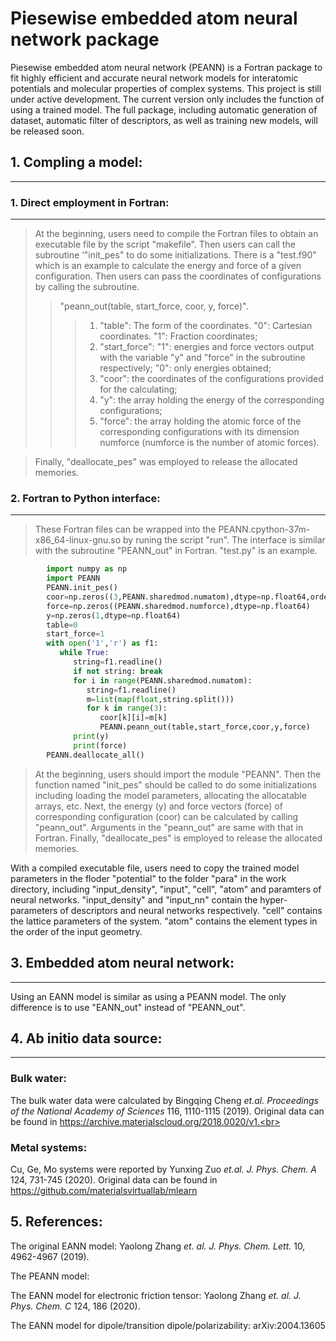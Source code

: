 # Piesewise embedded atom neural network package

Piesewise embedded atom neural network (PEANN) is a Fortran package to fit highly efficient and accurate neural network models for interatomic potentials and molecular properties of complex systems. This project is still under active development. The current version only includes the function of using a trained model. The full package, including automatic generation of dataset, automatic filter of descriptors, as well as training new models, will be released soon.<br>

## 1. Compling a model:
----------------------
### 1. Direct employment in Fortran:
------------------
>At the beginning, users need to compile the Fortran files to obtain an executable file by the script "makefile". Then users can call the subroutine ‘"init_pes" to do some initializations. There is a "test.f90" which is an example to calculate the energy and force of a given configuration. Then users can pass the coordinates of configurations by calling the subroutine.<br>
>>"peann_out(table, start_force, coor, y, force)".<br>
>>>1. "table": The form of the coordinates. "0": Cartesian coordinates. "1": Fraction coordinates; <br>
>>>2. "start_force": "1": energies and force vectors output with the variable "y" and "force" in the subroutine respectively; "0": only energies obtained;<br>
>>>3. "coor": the coordinates of the configurations provided for the calculating;<br>
>>>4. "y": the array holding the energy of the corresponding configurations; <br>
>>>5. "force": the array holding the atomic force of the corresponding configurations with its dimension numforce (numforce is the number of atomic forces).<br>

>Finally, "deallocate_pes" was employed to release the allocated memories.<br>

### 2. Fortran to Python interface:
-----------------------
>These Fortran files can be wrapped into the PEANN.cpython-37m-x86_64-linux-gnu.so by runing the script "run". The interface is similar with the subroutine "PEANN_out" in Fortran. "test.py" is an example.<br>
```python
		import numpy as np 
		import PEANN 
		PEANN.init_pes()
		coor=np.zeros((3,PEANN.sharedmod.numatom),dtype=np.float64,order="F")
		force=np.zeros((PEANN.sharedmod.numforce),dtype=np.float64)
		y=np.zeros(1,dtype=np.float64)
		table=0
		start_force=1
		with open('1','r') as f1:
		   while True:
		      string=f1.readline()
		      if not string: break
		      for i in range(PEANN.sharedmod.numatom):
		         string=f1.readline()
		         m=list(map(float,string.split()))
		         for k in range(3):
		            coor[k][i]=m[k]
		            PEANN.peann_out(table,start_force,coor,y,force)
		      print(y)
		      print(force)
		PEANN.deallocate_all()
```
>At the beginning, users should import the module "PEANN". Then the function named "init_pes" should be called to do some initializations including loading the model parameters, allocating the allocatable arrays, etc. Next, the energy (y) and force vectors (force) of corresponding configuration (coor) can be calculated by calling "peann_out". Arguments in the "peann_out" are same with that in Fortran. Finally, "deallocate_pes" is employed to release the allocated memories.<br>

With a compiled executable file, users need to copy the trained model parameters in the floder "potential" to the folder "para" in the work directory, including "input_density", "input", "cell", "atom" and paramters of neural networks. "input_density" and "input_nn" contain the hyper-parameters of descriptors and neural networks respectively. "cell" contains the lattice parameters of the system. "atom" contains the element types in the order of the input geometry.<br>

## 3. Embedded atom neural network:
-----------------------------------
Using an EANN model is similar as using a PEANN model. The only difference is to use "EANN_out" instead of "PEANN_out".

## 4. Ab initio data source:
---------------------------------------------
### Bulk water:
The bulk water data were calculated by Bingqing Cheng *et.al.* *Proceedings of the National Academy of Sciences* 116, 1110-1115 (2019). Original data can be found in https://archive.materialscloud.org/2018.0020/v1.<br>
### Metal systems:
Cu, Ge, Mo systems were reported by Yunxing Zuo *et.al.* *J. Phys. Chem. A* 124, 731-745 (2020). Original data can be found in https://github.com/materialsvirtuallab/mlearn

## 5. References:
The original EANN model: Yaolong Zhang *et. al.* *J. Phys. Chem. Lett.* 10, 4962-4967 (2019).

The PEANN model: 

The EANN model for electronic friction tensor: Yaolong Zhang *et. al.* *J. Phys. Chem. C* 124, 186 (2020).

The EANN model for dipole/transition dipole/polarizability: arXiv:2004.13605
